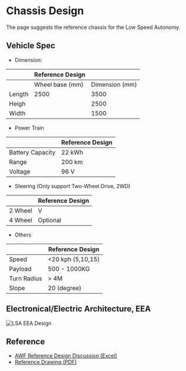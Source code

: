# Chassis Design

The page suggests the reference chassis for the Low Speed Autonomy.

## Vehicle Spec

* Dimension:

|                  | Reference Design  |               |
| ---------------- | ----------------- |-------------- |
|                  | Wheel base (mm)   | Dimension (mm)|
| Length           | 2500              | 3500          |
| Heigh            |                   | 2500          |
| Width            |                   | 1500          |

* Power Train

|                  | Reference Design  |
| ---------------- | ----------------- |
| Battery Capacity | 22 kWh            |
| Range            | 200 km            |
| Voltage          | 96 V              |

* Steering (Only support Two-Wheel Drive, 2WD)

|                  | Reference Design  |
| ---------------- | ----------------- |
| 2 Wheel          | V                 |
| 4 Wheel          | Optional          |

* Others

|                  | Reference Design  |
| ---------------- | ----------------- |
| Speed            | <20 kph (5,10,15) |
| Payload          | 500 - 1000KG      |
| Turn Radius      | > 4M              |
| Slope            | 20 (degree)       |

## Electronical/Electric Architecture, EEA

![LSA EEA Design](images/LSA_EEA.png)

## Reference

* [AWF Reference Design Discussion (Excel)](AWFRefDesignWG_Chassis.xlsx)
* [Reference Drawing (PDF)](ReferenceDrawingV2.pdf)
